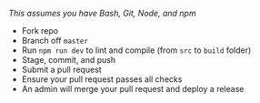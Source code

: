 _This assumes you have Bash, Git, Node, and npm_

- Fork repo
- Branch off `master`
- Run `npm run dev` to lint and compile (from `src` to `build` folder)
- Stage, commit, and push
- Submit a pull request
- Ensure your pull request passes all checks
- An admin will merge your pull request and deploy a release
